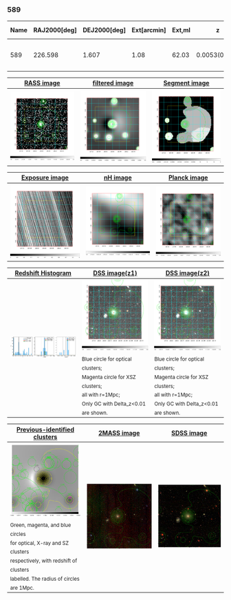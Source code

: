 <div STYLE="page-break-after: always;"></div>

### 589

|Name|RAJ2000[deg]|DEJ2000[deg] |Ext[arcmin]| Ext,ml | z | z_src| C|GC(XSZ,Delta_z<0.01)| GC(OPT,Delta_z<0.01)|GC| R_sig[arcmin] | R500[arcmin] | R500[Mpc]| CRsig[c/s] | CR500[c/s] |L500[1E44 erg/s]|F500[1E-12 erg/s/cm^2]| M500[1E14 Msun]|Tx[keV]|Cnt_sig|Beta|Rc[arcmin]|Comment|Alias|
|---|---|---|---|---|---|------|---|--------|---------|----------|---|---|---|---|---|---|---|---|---|---|---|---|---|---|
|589| 226.598| 1.607| 1.08| 62.03| 0.0053(0.005)| z1, z_xsz| B| MCXC| N| C, MCXC, N, W, XCS| 47.035| 56.351| 0.370| 0.766(0.133)| 0.792(0.138)| 0.006(0.001)| 10.139(1.152)| 0.14(0.01)| 0.65(0.02)| 529.6| 0.534(-0.013+0.014)| 1.736(-0.221+0.224)| -| k039|

|[RASS image](../image/589/589_img.pdf)|[filtered image](../image/589/589_fil.pdf)|[Segment image](../image/589/589_seg.pdf)|
|-------------------|--------------------|-------------------|
| <img src="../image/589/589_img.png" width="300">  | <img src="../image/589/589_fil.png" width="300">   | <img src="../image/589/589_seg.png" width="300">  |

|[Exposure image](../image/589/589_mex.pdf)| [nH image](../image/589/589_nh.pdf)| [Planck image](../image/589/589_p.pdf)|
|-------------------|--------------------|-------------------|
|<img src="../image/589/589_mex.png" width="300">   | <img src="../image/589/589_nh.png" width="300">    | <img src="../image/589/589_p.png" width="300"> |

|[Redshift Histogram](../image/589/589_zg.pdf) | [DSS image(z1)](../image/589/589_dss_z1.pdf)      |  [DSS image(z2)](../image/589/589_dss_z2.pdf)    |
|-------------------|--------------------|-------------------|
|<img src="../image/589/589_zg.png" width="300"> |<img src="../image/589/589_dss_z1.png" width="300"> <sub><br>Blue circle for optical clusters; <br>Magenta circle for XSZ clusters; <br>all with r=1Mpc; <br>Only GC with Delta_z<0.01 are shown. </sub>| <img src="../image/589/589_dss_z2.png" width="300"><sub><br>Blue circle for optical clusters; <br>Magenta circle for XSZ clusters; <br>all with r=1Mpc; <br>Only GC with Delta_z<0.01 are shown. </sub> |

|[Previous-identified clusters](../image/589/589_gc.pdf) | [2MASS image](../image/589/589_2mass.pdf)      |[SDSS image](../image/589/589_sdss.pdf)   |
|-------------------|-------------------|-------------------|
|<img src=../image/589/589_gc.png width="300"> <br><sub>Green, magenta, and blue circles <br>for optical, X-ray and SZ clusters <br>respectively, with redshift of clusters <br>labelled. The radius of circles <br>are 1Mpc.</sub>|<img src="../image/589/589_2mass.png" width="300">  | <img src="../image/589/589_sdss.png" width="300">  |




